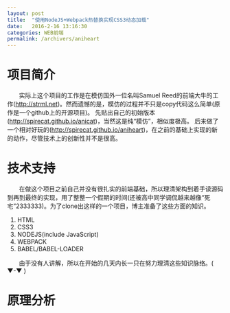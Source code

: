```yaml
---
layout: post
title:  "使用NodeJS+Webpack热替换实现CSS3动态加载"
date:   2016-2-16 13:16:30
categories: WEB前端
permalink: /archivers/aniheart
---
```

# 项目简介

&#160; &#160; &#160; &#160;实际上这个项目的工作是在模仿国外一位名叫Samuel Reed的前端大牛的工作(<http://strml.net>)。然而遗憾的是，模仿的过程并不只是copy代码这么简单(原作是一个github上的开源项目)。
先贴出自己的初始版本(<http://spirecat.github.io/anicat>)，当然这是纯“模仿”，相似度极高。
后来做了一个相对好玩的(<http://spirecat.github.io/aniheart>)，在之前的基础上实现的新的动作，尽管技术上的创新性并不是很高。

# 技术支持

&#160; &#160; &#160; &#160;在做这个项目之前自己并没有很扎实的前端基础，所以理清架构到着手读源码到再到最终的实现，用了整整一个假期的时间(还被高中同学调侃越来越像“死宅”2333333)。为了clone出这样的一个项目，博主准备了这些方面的知识。

1. HTML
2. CSS3
3. NODEJS(include JavaScript)
4. WEBPACK
5. BABEL/BABEL-LOADER

&#160; &#160; &#160; &#160;由于没有人讲解，所以在开始的几天内长一只在努力理清这些知识脉络。( ▼-▼ )

# 原理分析


